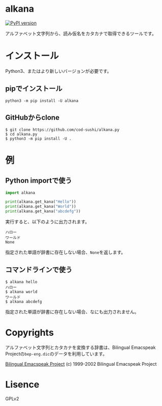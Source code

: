 # alkana
[![PyPI version](https://badge.fury.io/py/alkana.py.svg)](https://badge.fury.io/py/alkana)

アルファベット文字列から、読み仮名をカタカナで取得できるツールです。

# インストール
Python3、またはより新しいバージョンが必要です。

## pipでインストール 
```
python3 -m pip install -U alkana
```

## GitHubからclone
```
$ git clone https://github.com/cod-sushi/alkana.py
$ cd alkana.py
$ python3 -m pip install -U .
```

# 例
## Python importで使う
```python
import alkana

print(alkana.get_kana("Hello"))
print(alkana.get_kana("World"))
print(alkana.get_kana("abcdefg"))
```
実行すると、以下のように出力されます。
```
ハロー
ワールド
None
```
指定された単語が辞書に存在しない場合、`None`を返します。

## コマンドラインで使う
```shell
$ alkana hello
ハロー
$ alkana world
ワールド
$ alkana abcdefg
```
指定された単語が辞書に存在しない場合、なにも出力されません。

# Copyrights
アルファベット文字列とカタカナを変換する辞書は、Bilingual Emacspeak Projectの`bep-eng.dic`のデータを利用しています。

[Bilingual Emacspeak Project](http://www.argv.org/bep/)
(c) 1999-2002 Bilingual Emacspeak Project

# Lisence
GPLv2
